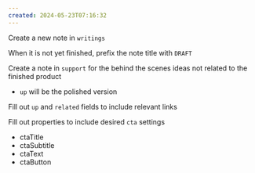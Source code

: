 ```yaml
---
created: 2024-05-23T07:16:32
---
```

Create a new note in `writings`

When it is not yet finished, prefix the note title with `DRAFT`

Create a note in `support` for the behind the scenes ideas not related to the finished product
- `up` will be the polished version

Fill out `up` and `related` fields to include relevant links

Fill out properties to include desired `cta` settings
- ctaTitle
- ctaSubtitle
- ctaText
- ctaButton